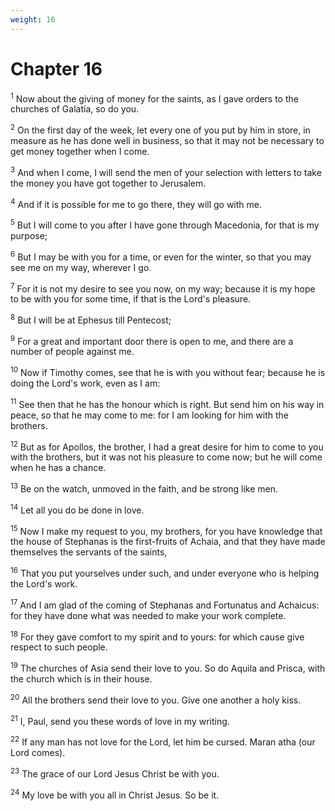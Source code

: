 ```yaml
---
weight: 16
---
```


# Chapter 16

<sup>1</sup> Now about the giving of money for the saints, as I gave orders to the churches of Galatia, so do you. 

<sup>2</sup> On the first day of the week, let every one of you put by him in store, in measure as he has done well in business, so that it may not be necessary to get money together when I come. 

<sup>3</sup> And when I come, I will send the men of your selection with letters to take the money you have got together to Jerusalem. 

<sup>4</sup> And if it is possible for me to go there, they will go with me. 

<sup>5</sup> But I will come to you after I have gone through Macedonia, for that is my purpose; 

<sup>6</sup> But I may be with you for a time, or even for the winter, so that you may see me on my way, wherever I go. 

<sup>7</sup> For it is not my desire to see you now, on my way; because it is my hope to be with you for some time, if that is the Lord's pleasure. 

<sup>8</sup> But I will be at Ephesus till Pentecost; 

<sup>9</sup> For a great and important door there is open to me, and there are a number of people against me. 

<sup>10</sup> Now if Timothy comes, see that he is with you without fear; because he is doing the Lord's work, even as I am: 

<sup>11</sup> See then that he has the honour which is right. But send him on his way in peace, so that he may come to me: for I am looking for him with the brothers. 

<sup>12</sup> But as for Apollos, the brother, I had a great desire for him to come to you with the brothers, but it was not his pleasure to come now; but he will come when he has a chance. 

<sup>13</sup> Be on the watch, unmoved in the faith, and be strong like men. 

<sup>14</sup> Let all you do be done in love. 

<sup>15</sup> Now I make my request to you, my brothers, for you have knowledge that the house of Stephanas is the first-fruits of Achaia, and that they have made themselves the servants of the saints, 

<sup>16</sup> That you put yourselves under such, and under everyone who is helping the Lord's work. 

<sup>17</sup> And I am glad of the coming of Stephanas and Fortunatus and Achaicus: for they have done what was needed to make your work complete. 

<sup>18</sup> For they gave comfort to my spirit and to yours: for which cause give respect to such people. 

<sup>19</sup> The churches of Asia send their love to you. So do Aquila and Prisca, with the church which is in their house. 

<sup>20</sup> All the brothers send their love to you. Give one another a holy kiss. 

<sup>21</sup> I, Paul, send you these words of love in my writing. 

<sup>22</sup> If any man has not love for the Lord, let him be cursed. Maran atha (our Lord comes). 

<sup>23</sup> The grace of our Lord Jesus Christ be with you. 

<sup>24</sup> My love be with you all in Christ Jesus. So be it. 

